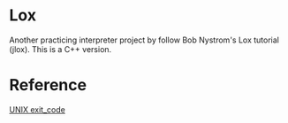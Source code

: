 # Lox

Another practicing interpreter project by follow Bob Nystrom's Lox tutorial (jlox).
This is a C++ version.

# Reference

[UNIX exit_code](https://www.freebsd.org/cgi/man.cgi?query=sysexits&apropos=0&sektion=0&manpath=FreeBSD+4.3-RELEASE&format=html)